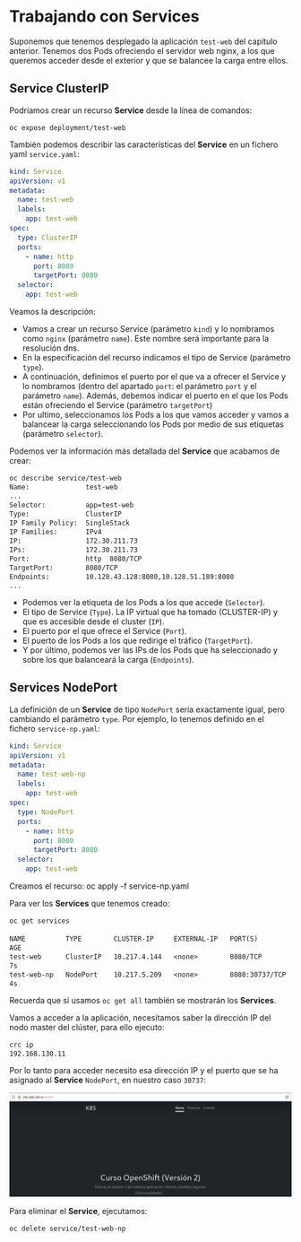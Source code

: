# Trabajando con Services

Suponemos que tenemos desplegado la aplicación `test-web` del capítulo anterior. Tenemos dos Pods ofreciendo el servidor web nginx, a los que queremos acceder desde el exterior y que se balancee la carga entre ellos.

## Service ClusterIP

Podríamos crear un recurso **Service** desde la línea de comandos:

    oc expose deployment/test-web 

También podemos describir las características del **Service** en un fichero yaml `service.yaml`:

```yaml
kind: Service
apiVersion: v1
metadata:
  name: test-web
  labels:
    app: test-web
spec:
  type: ClusterIP
  ports:
    - name: http
      port: 8080
      targetPort: 8080
  selector:
    app: test-web
```

Veamos la descripción:

* Vamos a crear un recurso Service (parámetro `kind`) y lo nombramos como `nginx` (parámetro `name`). Este nombre será importante para la resolución dns.
* En la especificación del recurso indicamos el tipo de Service (parámetro `type`).
* A continuación, definimos el puerto por el que va a ofrecer el Service y lo nombramos (dentro del apartado `port`: el parámetro `port` y el parámetro `name`). Además, debemos indicar el puerto en el que los Pods están ofreciendo el Service (parámetro `targetPort`)
* Por ultimo, seleccionamos los Pods a los que vamos acceder y vamos a balancear la carga seleccionando los Pods por medio de sus etiquetas (parámetro `selector`).

Podemos ver la información más detallada del **Service** que acabamos de crear:

    oc describe service/test-web
    Name:              test-web
    ...
    Selector:          app=test-web
    Type:              ClusterIP
    IP Family Policy:  SingleStack
    IP Families:       IPv4
    IP:                172.30.211.73
    IPs:               172.30.211.73
    Port:              http  8080/TCP
    TargetPort:        8080/TCP
    Endpoints:         10.128.43.128:8080,10.128.51.189:8080
    ...

* Podemos ver la etiqueta de los Pods a los que accede (`Selector`). 
* El tipo de Service (`Type`). La IP virtual que ha tomado (CLUSTER-IP) y que es accesible desde el cluster (`IP`). 
* El puerto por el que ofrece el Service (`Port`). 
* El puerto de los Pods a los que redirige el tráfico (`TargetPort`).
* Y por último, podemos ver las IPs de los Pods que ha seleccionado y sobre los que balanceará la carga (`Endpoints`).

## Services NodePort

La definición de un **Service** de tipo `NodePort` sería exactamente igual, pero cambiando el parámetro `type`. Por ejemplo, lo tenemos definido en el fichero `service-np.yaml`:

```yaml
kind: Service
apiVersion: v1
metadata:
  name: test-web-np
  labels:
    app: test-web
spec:
  type: NodePort
  ports:
    - name: http
      port: 8080
      targetPort: 8080
  selector:
    app: test-web
```

Creamos el recurso:
    oc apply -f service-np.yaml

Para ver los **Services** que tenemos creado:

    oc get services

    NAME          TYPE        CLUSTER-IP     EXTERNAL-IP   PORT(S)          AGE
    test-web      ClusterIP   10.217.4.144   <none>        8080/TCP         7s
    test-web-np   NodePort    10.217.5.209   <none>        8080:30737/TCP   4s

Recuerda que si usamos `oc get all` también se mostrarán los **Services**.

Vamos a acceder a la aplicación, necesitamos saber la dirección IP del nodo master del clúster, para ello ejecuto:

    crc ip
    192.168.130.11

Por lo tanto para acceder necesito esa dirección IP y el puerto que se ha asignado al **Service** `NodePort`, en nuestro caso `30737`:

![nodeport](img/nodeport2.png)

Para eliminar el **Service**, ejecutamos:

    oc delete service/test-web-np


